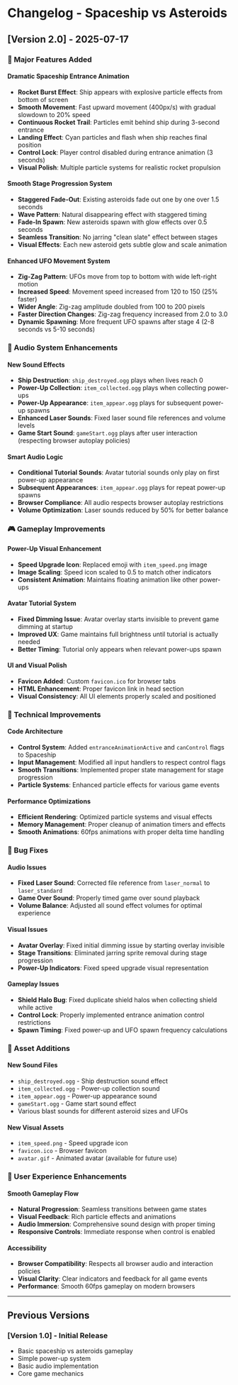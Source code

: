 # Changelog - Spaceship vs Asteroids

## [Version 2.0] - 2025-07-17

### 🚀 Major Features Added

#### **Dramatic Spaceship Entrance Animation**
- **Rocket Burst Effect**: Ship appears with explosive particle effects from bottom of screen
- **Smooth Movement**: Fast upward movement (400px/s) with gradual slowdown to 20% speed
- **Continuous Rocket Trail**: Particles emit behind ship during 3-second entrance
- **Landing Effect**: Cyan particles and flash when ship reaches final position
- **Control Lock**: Player control disabled during entrance animation (3 seconds)
- **Visual Polish**: Multiple particle systems for realistic rocket propulsion

#### **Smooth Stage Progression System**
- **Staggered Fade-Out**: Existing asteroids fade out one by one over 1.5 seconds
- **Wave Pattern**: Natural disappearing effect with staggered timing
- **Fade-In Spawn**: New asteroids spawn with glow effects over 0.5 seconds
- **Seamless Transition**: No jarring "clean slate" effect between stages
- **Visual Effects**: Each new asteroid gets subtle glow and scale animation

#### **Enhanced UFO Movement System**
- **Zig-Zag Pattern**: UFOs move from top to bottom with wide left-right motion
- **Increased Speed**: Movement speed increased from 120 to 150 (25% faster)
- **Wider Angle**: Zig-zag amplitude doubled from 100 to 200 pixels
- **Faster Direction Changes**: Zig-zag frequency increased from 2.0 to 3.0
- **Dynamic Spawning**: More frequent UFO spawns after stage 4 (2-8 seconds vs 5-10 seconds)

### 🎵 Audio System Enhancements

#### **New Sound Effects**
- **Ship Destruction**: `ship_destroyed.ogg` plays when lives reach 0
- **Power-Up Collection**: `item_collected.ogg` plays when collecting power-ups
- **Power-Up Appearance**: `item_appear.ogg` plays for subsequent power-up spawns
- **Enhanced Laser Sounds**: Fixed laser sound file references and volume levels
- **Game Start Sound**: `gameStart.ogg` plays after user interaction (respecting browser autoplay policies)

#### **Smart Audio Logic**
- **Conditional Tutorial Sounds**: Avatar tutorial sounds only play on first power-up appearance
- **Subsequent Appearances**: `item_appear.ogg` plays for repeat power-up spawns
- **Browser Compliance**: All audio respects browser autoplay restrictions
- **Volume Optimization**: Laser sounds reduced by 50% for better balance

### 🎮 Gameplay Improvements

#### **Power-Up Visual Enhancement**
- **Speed Upgrade Icon**: Replaced emoji with `item_speed.png` image
- **Image Scaling**: Speed icon scaled to 0.5 to match other indicators
- **Consistent Animation**: Maintains floating animation like other power-ups

#### **Avatar Tutorial System**
- **Fixed Dimming Issue**: Avatar overlay starts invisible to prevent game dimming at startup
- **Improved UX**: Game maintains full brightness until tutorial is actually needed
- **Better Timing**: Tutorial only appears when relevant power-ups spawn

#### **UI and Visual Polish**
- **Favicon Added**: Custom `favicon.ico` for browser tabs
- **HTML Enhancement**: Proper favicon link in head section
- **Visual Consistency**: All UI elements properly scaled and positioned

### 🔧 Technical Improvements

#### **Code Architecture**
- **Control System**: Added `entranceAnimationActive` and `canControl` flags to Spaceship
- **Input Management**: Modified all input handlers to respect control flags
- **Smooth Transitions**: Implemented proper state management for stage progression
- **Particle Systems**: Enhanced particle effects for various game events

#### **Performance Optimizations**
- **Efficient Rendering**: Optimized particle systems and visual effects
- **Memory Management**: Proper cleanup of animation timers and effects
- **Smooth Animations**: 60fps animations with proper delta time handling

### 🐛 Bug Fixes

#### **Audio Issues**
- **Fixed Laser Sound**: Corrected file reference from `laser_normal` to `laser_standard`
- **Game Over Sound**: Properly timed game over sound playback
- **Volume Balance**: Adjusted all sound effect volumes for optimal experience

#### **Visual Issues**
- **Avatar Overlay**: Fixed initial dimming issue by starting overlay invisible
- **Stage Transitions**: Eliminated jarring sprite removal during stage progression
- **Power-Up Indicators**: Fixed speed upgrade visual representation

#### **Gameplay Issues**
- **Shield Halo Bug**: Fixed duplicate shield halos when collecting shield while active
- **Control Lock**: Properly implemented entrance animation control restrictions
- **Spawn Timing**: Fixed power-up and UFO spawn frequency calculations

### 📁 Asset Additions

#### **New Sound Files**
- `ship_destroyed.ogg` - Ship destruction sound effect
- `item_collected.ogg` - Power-up collection sound
- `item_appear.ogg` - Power-up appearance sound
- `gameStart.ogg` - Game start sound effect
- Various blast sounds for different asteroid sizes and UFOs

#### **New Visual Assets**
- `item_speed.png` - Speed upgrade icon
- `favicon.ico` - Browser favicon
- `avatar.gif` - Animated avatar (available for future use)

### 🎯 User Experience Enhancements

#### **Smooth Gameplay Flow**
- **Natural Progression**: Seamless transitions between game states
- **Visual Feedback**: Rich particle effects and animations
- **Audio Immersion**: Comprehensive sound design with proper timing
- **Responsive Controls**: Immediate response when control is enabled

#### **Accessibility**
- **Browser Compatibility**: Respects all browser audio and interaction policies
- **Visual Clarity**: Clear indicators and feedback for all game events
- **Performance**: Smooth 60fps gameplay on modern browsers

---

## Previous Versions

### [Version 1.0] - Initial Release
- Basic spaceship vs asteroids gameplay
- Simple power-up system
- Basic audio implementation
- Core game mechanics 